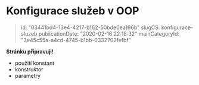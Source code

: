 Konfigurace služeb v OOP
================================

> id: "03441bd4-13e4-4217-b162-50bde0ea166b"
> slugCS: konfigurace-sluzeb
> publicationDate: "2020-02-16 22:18:32"
> mainCategoryId: "3e45c55a-a4cd-4745-b1bb-0332702fefbf"

**Stránku připravuji!**

- použití konstant
- konstruktor
- parametry
